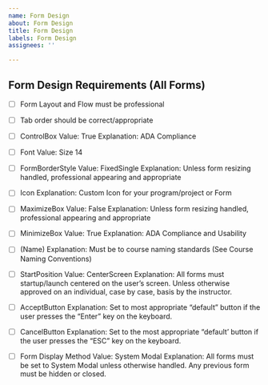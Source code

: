 ```yaml
---
name: Form Design
about: Form Design
title: Form Design
labels: Form Design
assignees: ''

---
```


## Form Design Requirements (All Forms)

- [ ] Form Layout and Flow must be professional

- [ ] Tab order should be correct/appropriate

- [ ] ControlBox 
Value: True 
Explanation: ADA Compliance 

- [ ] Font
Value: Size 14 

- [ ] FormBorderStyle 
Value: FixedSingle
Explanation: Unless form resizing handled, professional appearing and appropriate 

- [ ] Icon
Explanation: Custom Icon for your program/project or Form

- [ ] MaximizeBox 
Value: False
Explanation: Unless form resizing handled, professional appearing and appropriate 

- [ ] MinimizeBox 
Value: True 
Explanation: ADA Compliance and Usability 

- [ ] (Name) 
Explanation: Must be to course naming standards (See Course Naming Conventions)

- [ ] StartPosition 
Value: CenterScreen 
Explanation: All forms must startup/launch centered on the user’s screen. Unless otherwise approved on an individual, case by case, basis by the instructor. 

- [ ] AcceptButton 
Explanation: Set to most appropriate “default” button if the user presses the “Enter” key on the keyboard. 

- [ ] CancelButton 
Explanation: Set to the most appropriate “default’ button if the user presses the “ESC” key on the keyboard. 

- [ ] Form Display Method
Value: System Modal 
Explanation: All forms must be set to System Modal unless otherwise handled. Any previous form must be hidden or closed.
